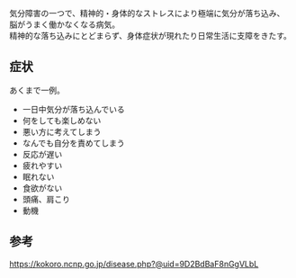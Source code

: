 気分障害の一つで、精神的・身体的なストレスにより極端に気分が落ち込み、  
脳がうまく働かなくなる病気。  
精神的な落ち込みにとどまらず、身体症状が現れたり日常生活に支障をきたす。

## 症状
あくまで一例。

* 一日中気分が落ち込んでいる
* 何をしても楽しめない
* 悪い方に考えてしまう
* なんでも自分を責めてしまう
* 反応が遅い
* 疲れやすい
* 眠れない
* 食欲がない
* 頭痛、肩こり
* 動機

## 参考
https://kokoro.ncnp.go.jp/disease.php?@uid=9D2BdBaF8nGgVLbL